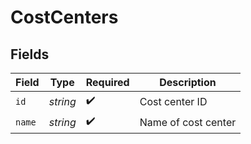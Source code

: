 # CostCenters


## Fields

| Field               | Type                | Required            | Description         |
| ------------------- | ------------------- | ------------------- | ------------------- |
| `id`                | *string*            | :heavy_check_mark:  | Cost center ID      |
| `name`              | *string*            | :heavy_check_mark:  | Name of cost center |